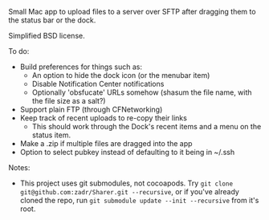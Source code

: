 Small Mac app to upload files to a server over SFTP after dragging them to the status bar or the dock.

Simplified BSD license.

To do:
- Build preferences for things such as:
	- An option to hide the dock icon (or the menubar item)
	- Disable Notification Center notifications
	- Optionally 'obsfucate' URLs somehow (shasum the file name, with the file size as a salt?)
- Support plain FTP (through CFNetworking)
- Keep track of recent uploads to re-copy their links
	- This should work through the Dock's recent items and a menu on the status item.
- Make a .zip if multiple files are dragged into the app
- Option to select pubkey instead of defaulting to it being in ~/.ssh

Notes:
- This project uses git submodules, not cocoapods. Try `git clone git@github.com:zadr/Sharer.git --recursive`, or if you've already cloned the repo, run `git submodule update --init --recursive` from it's root.